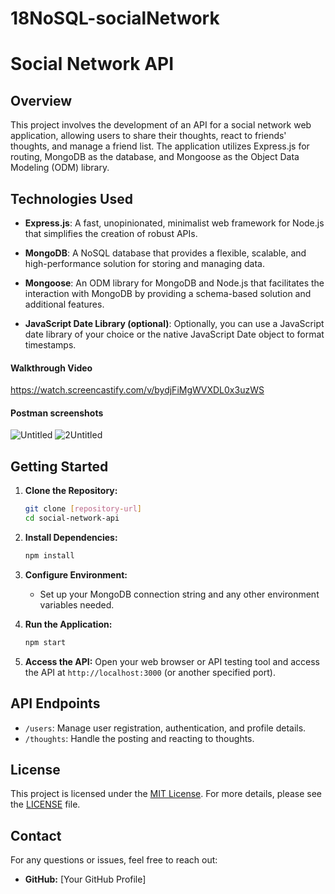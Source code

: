 # 18NoSQL-socialNetwork

# Social Network API

## Overview

This project involves the development of an API for a social network web application, allowing users to share their thoughts, react to friends' thoughts, and manage a friend list. The application utilizes Express.js for routing, MongoDB as the database, and Mongoose as the Object Data Modeling (ODM) library.

## Technologies Used

- **Express.js**: A fast, unopinionated, minimalist web framework for Node.js that simplifies the creation of robust APIs.

- **MongoDB**: A NoSQL database that provides a flexible, scalable, and high-performance solution for storing and managing data.

- **Mongoose**: An ODM library for MongoDB and Node.js that facilitates the interaction with MongoDB by providing a schema-based solution and additional features.

- **JavaScript Date Library (optional)**: Optionally, you can use a JavaScript date library of your choice or the native JavaScript Date object to format timestamps.

#### Walkthrough Video

https://watch.screencastify.com/v/bydjFiMgWVXDL0x3uzWS

#### Postman screenshots

![Untitled](https://github.com/ocarly/Object-orientedProg_svgLogoMaker/assets/141790916/d3aead84-2d3b-4ba3-9b3e-2c2414fb2e69)
![2Untitled](https://github.com/ocarly/Object-orientedProg_svgLogoMaker/assets/141790916/4e18a175-fa12-4959-a606-063a42559442)


## Getting Started

1. **Clone the Repository:**
   ```bash
   git clone [repository-url]
   cd social-network-api
   ```

2. **Install Dependencies:**
   ```bash
   npm install
   ```

3. **Configure Environment:**
   - Set up your MongoDB connection string and any other environment variables needed.

4. **Run the Application:**
   ```bash
   npm start
   ```

5. **Access the API:**
   Open your web browser or API testing tool and access the API at `http://localhost:3000` (or another specified port).

## API Endpoints

- `/users`: Manage user registration, authentication, and profile details.
- `/thoughts`: Handle the posting and reacting to thoughts.

## License

This project is licensed under the [MIT License](LICENSE). For more details, please see the [LICENSE](LICENSE) file.

## Contact

For any questions or issues, feel free to reach out:

- **GitHub:** [Your GitHub Profile]